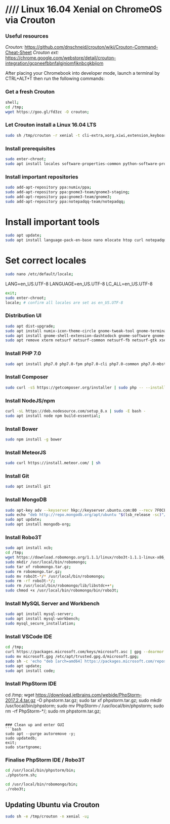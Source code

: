
# //// Linux 16.04 Xenial on ChromeOS via Crouton

### Useful resources
_Crouton:_ https://github.com/dnschneid/crouton/wiki/Crouton-Command-Cheat-Sheet
_Crouton ext:_ https://chrome.google.com/webstore/detail/crouton-integration/gcpneefbbnfalgjniomfjknbcgkbijom 

After placing your Chromebook into developer mode, launch a terminal by CTRL+ALT+T then run the following commands:

### Get a fresh Crouton
```bash
shell;
cd /tmp;
wget https://goo.gl/fd3zc -O crouton;
```

### Let Crouton install a Linux 16.04 LTS
```bash
sudo sh /tmp/crouton -r xenial -t cli-extra,xorg,xiwi,extension,keyboard,audio,chrome,gnome -e;
```

### Install prerequisites
```bash
sudo enter-chroot;
sudo apt install locales software-properties-common python-software-properties;
```

### Install important repositories
```bash
sudo add-apt-repository ppa:numix/ppa;
sudo add-apt-repository ppa:gnome3-team/gnome3-staging;
sudo add-apt-repository ppa:gnome3-team/gnome3;
sudo add-apt-repository ppa:notepadqq-team/notepadqq;
```

# Install important tools
```bash
sudo apt update;
sudo apt install language-pack-en-base nano mlocate htop curl notepadqq preload inxi;
```

# Set correct locales
```bash
sudo nano /etc/default/locale;
```

LANG=en_US.UTF-8
LANGUAGE=en_US.UTF-8
LC_ALL=en_US.UTF-8

```bash
exit;
sudo enter-chroot;
locale; # confirm all locales are set as en_US.UTF-8
```


### Distribution UI
```bash
sudo apt dist-upgrade;
sudo apt install numix-icon-theme-circle gnome-tweak-tool gnome-terminal whoopsie gnome-control-center gnome-online-accounts;
sudo apt install gnome-shell-extension-dashtodock gnome-software gnome-software-common gnome-shell-pomodoro;
sudo apt remove xterm netsurf netsurf-common netsurf-fb netsurf-gtk xserver-xorg-video-intel;
```

### Install PHP 7.0
```bash
sudo apt install php7.0 php7.0-fpm php7.0-cli php7.0-common php7.0-mbstring php7.0-gd php7.0-intl php7.0-xml php7.0-mysql php7.0-mcrypt php7.0-zip;
```

### Install Composer
```bash
sudo curl -sS https://getcomposer.org/installer | sudo php -- --install-dir=/usr/local/bin --filename=composer;
```

### Install NodeJS/npm
```bash
curl -sL https://deb.nodesource.com/setup_8.x | sudo -E bash -
sudo apt install node npm build-essential;
```

### Install Bower
```bash
sudo npm install -g bower
```

### Install MeteorJS
```bash
sudo curl https://install.meteor.com/ | sh
```

### Install Git
```bash
sudo apt install git
```

### Install MongoDB
```bash
sudo apt-key adv --keyserver hkp://keyserver.ubuntu.com:80 --recv 7F0CEB10;
sudo echo "deb http://repo.mongodb.org/apt/ubuntu "$(lsb_release -sc)"/mongodb-org/3.2 multiverse" | sudo tee /etc/apt/sources.list.d/mongodb-org-3.2.list;
sudo apt update;
sudo apt install mongodb-org;
```

### Install Robo3T
```bash
sudo apt install xcb;
cd /tmp;
wget https://download.robomongo.org/1.1.1/linux/robo3t-1.1.1-linux-x86_64-c93c6b0.tar.gz -O robomongo.tar.gz;
sudo mkdir /usr/local/bin/robomongo;
sudo tar xf robomongo.tar.gz;
sudo rm robomongo.tar.gz;
sudo mv robo3t-*/* /usr/local/bin/robomongo;
sudo rm -rf robo3t-*/;
sudo rm /usr/local/bin/robomongo/lib/libstdc++*;
sudo chmod +x /usr/local/bin/robomongo/bin/robo3t;
```

### Install MySQL Server and Workbench
```bash
sudo apt install mysql-server;
sudo apt install mysql-workbench;
sudo mysql_secure_installation;
```

### Install VSCode IDE
```bash
cd /tmp;
curl https://packages.microsoft.com/keys/microsoft.asc | gpg --dearmor > microsoft.gpg;
sudo mv microsoft.gpg /etc/apt/trusted.gpg.d/microsoft.gpg;
sudo sh -c 'echo "deb [arch=amd64] https://packages.microsoft.com/repos/vscode stable main" > /etc/apt/sources.list.d/vscode.list';
sudo apt update;
sudo apt install code;
```

### Install PhpStorm IDE
cd /tmp;
wget https://download.jetbrains.com/webide/PhpStorm-2017.2.4.tar.gz -O phpstorm.tar.gz;
sudo tar xf phpstorm.tar.gz;
sudo mkdir /usr/local/bin/phpstorm;
sudo mv PhpStorm-*/* /usr/local/bin/phpstorm;
sudo rm -rf PhpStorm-*/;
sudo rm phpstorm.tar.gz;
```

### Clean up and enter GUI
```bash
sudo apt --purge autoremove -y;
sudo updatedb;
exit;
sudo startgnome;
```

### Finalise PhpStorm IDE / Robo3T
```bash
cd /usr/local/bin/phpstorm/bin;
./phpstorm.sh;

cd /usr/local/bin/robomongo/bin;
./robo3t;
```

## Updating Ubuntu via Crouton
```bash
sudo sh -e /tmp/crouton -n xenial -u;
```
